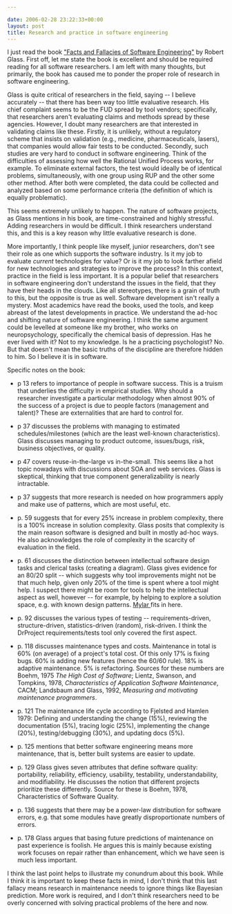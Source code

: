 ```yaml
---

date: 2006-02-28 23:22:33+00:00
layout: post
title: Research and practice in software engineering
---
```


I just read the book ["Facts and Fallacies of Software Engineering"](http://www.citeulike.org/user/neilernst/article/385770) by Robert Glass.  First off, let me state the book is excellent and should be required reading for all software researchers. I am left with many thoughts, but primarily, the book has caused me to ponder the proper role of research in software engineering.

Glass is quite critical of researchers in the field, saying -- I believe accurately -- that there has been way too little evaluative research. His chief complaint seems to be the FUD spread by tool vendors; specifically, that researchers aren't evaluating claims and methods spread by these agencies. However, I doubt many researchers are that interested in validating claims like these.  Firstly, it is unlikely, without a regulatory scheme that insists on validation (e.g., medicine, pharmaceuticals, lasers), that companies would allow fair tests to be conducted. Secondly, such studies are very hard to conduct in software engineering.  Think of the difficulties of assessing how well the Rational Unified Process works, for example.  To eliminate external factors, the test would ideally be of identical problems, simultaneously, with one group using RUP and the other some other method. After both were completed, the data could be collected and analyzed based on some performance criteria (the definition of which is equally problematic).

This seems extremely unlikely to happen. The nature of software projects, as Glass mentions in his book, are time-constrained and highly stressful.  Adding researchers in would be difficult.  I think researchers understand this, and this is a key reason why little evaluative research is done.

More importantly, I think people like myself, junior researchers, don't see their role as one which supports the software industry. Is it my job to evaluate _current_ technologies for value?  Or is it my job to look farther afield for new technologies and strategies to improve the process?  In this context, practice in the field is less important.  It is a popular belief that researchers in software engineering don't understand the issues in the field, that they have their heads in the clouds. Like all stereotypes, there is a grain of truth to this, but the opposite is true as well. Software development isn't really a mystery. Most academics have read the books, used the tools, and keep abreast of the latest developments in practice. We understand the ad-hoc and shifting nature of software engineering. I think the same argument could be levelled at someone like my brother, who works on neuropsychology, specifically the chemical basis of depression.  Has he ever lived with it? Not to my knowledge. Is he a practicing psychologist? No. But that doesn't mean the basic truths of the discipline are therefore hidden to him. So I believe it is in software.

Specific notes on the book:

- p 13 refers to importance of people in software success.  This is a truism that underlies the difficulty in empirical studies.  Why should a researcher investigate a particular methodology when almost 90% of the success of a project is due to people factors (management and talent)?  These are externalities that are hard to control for.

- p 37 discusses the problems with managing to estimated schedules/milestones (which are the least well-known characteristics). Glass discusses managing to product outcome, issues/bugs, risk, business objectives, or quality.

- p 47 covers reuse-in-the-large vs in-the-small.  This seems like a hot topic nowadays with discussions about SOA and web services. Glass is skeptical, thinking that true component generalizability is nearly intractable.

- p 37 suggests that more research is needed on how programmers apply and make use of patterns, which are most useful, etc.

- p. 59 suggests that for every 25% increase in problem complexity, there is a 100% increase in solution complexity. Glass posits that complexity is the main reason software is designed and built in mostly ad-hoc ways.  He also acknowledges the role of complexity in the scarcity of evaluation in the field.

- p. 61 discusses the distinction between intellectual software design tasks and clerical tasks (creating a diagram). Glass gives evidence for an 80/20 split -- which suggests why tool improvements might not be that much help, given only 20% of the time is spent where a tool might help.  I suspect there might be room for tools to help the intellectual aspect as well, however -- for example, by helping to explore a solution space, e.g. with known design patterns. [Mylar ](http://www.eclipse.org/mylar/)fits in here.
- p. 92 discusses the various types of testing -- requirements-driven, structure-driven, statistics-driven (random), risk-driven.  I think the DrProject requirements/tests tool only covered the first aspect.

- p. 118 discusses maintenance types and costs. Maintenance in total is 60% (on average) of a project's total cost. Of this only 17% is fixing bugs. 60% is adding new features (hence the 60/60 rule). 18% is adaptive maintenance. 5% is refactoring. Sources for these numbers are Boehm, 1975 _The High Cost of Software_; Lientz, Swanson, and Tompkins, 1978, _Characteristics of Application Software Maintenance_, CACM; Landsbaum and Glass, 1992, _Measuring and motivating maintenance programmers_.

- p. 121 The maintenance life cycle according to Fjelsted and Hamlen 1979: Defining and understanding the change (15%), reviewing the documentation (5%), tracing logic (25%), implementing the change (20%), testing/debugging (30%), and updating docs (5%).

- p. 125 mentions that better software engineering means more maintenance, that is, better built systems are easier to update.

- p. 129 Glass gives seven attributes that define software quality: portability, reliability, efficiency, usability, testability, understandability, and modifiability. He discusses the notion that different projects prioritize these differently. Source for these is Boehm, 1978, Characteristics of Software Quality.

- p. 136 suggests that there may be a power-law distribution for software errors, e.g. that some modules have greatly disproportionate numbers of errors.

- p. 178 Glass argues that basing future predictions of maintenance on past experience is foolish. He argues this is mainly because existing work focuses on repair rather than enhancement, which we have seen is much less important.

I think the last point helps to illustrate my conundrum about this book. While I think it is important to keep these facts in mind, I don't think that this last fallacy means research in maintenance needs to ignore things like Bayesian prediction. More work is required, and I don't think researchers need to be overly concerned with solving practical problems of the here and now.
